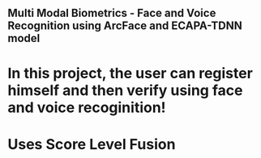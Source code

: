 ## Multi Modal Biometrics - Face and Voice Recognition using ArcFace and ECAPA-TDNN model
# In this project, the user can register himself and then verify using face and voice recoginition!
# Uses Score Level Fusion
